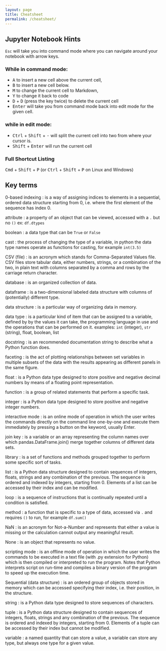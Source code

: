 ```yaml
---
layout: page
title: Cheatsheet
permalink: /cheatsheet/
---
```


## Jupyter Notebook Hints


`Esc` will take you into command mode where you can navigate around your notebook with arrow keys.

### While in command mode:
 - <kbd>A</kbd> to insert a new cell above the current cell,
 - <kbd>B</kbd> to insert a new cell below.
 - <kbd>M</kbd> to change the current cell to Markdown,
 - <kbd>Y</kbd> to change it back to code
 - <kbd>D</kbd> + <kbd>D</kbd> (press the key twice) to delete the current cell
 - <kbd>Enter</kbd> will take you from command mode back into edit mode for the given cell.

### while in edit mode:
 - <kbd>Ctrl</kbd> + <kbd>Shift</kbd> + <kbd>-</kbd> will split the current cell into two from where your cursor is.
 - <kbd>Shift</kbd> + <kbd>Enter</kbd> will run the current cell

### Full Shortcut Listing
<kbd>Cmd</kbd> + <kbd>Shift</kbd> + <kbd>P</kbd> (or <kbd>Ctrl</kbd> + <kbd>Shift</kbd> + <kbd>P</kbd> on Linux and Windows)


## Key terms

0-based indexing
:   is a way of assigning indices to elements in a sequential, ordered data structure
    starting from 0, i.e. where the first element of the sequence has index 0.

attribute
:   a property of an object that can be viewed, accessed with a `.` but no `()` ex: `df.dtypes`

boolean
:   a data type that can be `True` or `False`

cast
:   the process of changing the type of a variable, in python the data type names operate as functions for casting, for example `int(3.5)`

CSV (file)
:   is an acronym which stands for Comma-Separated Values file. CSV files store
    tabular data, either numbers, strings, or a combination of the two, in plain
    text with columns separated by a comma and rows by the carriage return character.

database
:   is an organized collection of data.

dataframe
:   is a two-dimensional labeled data structure with columns of (potentially)
    different type.

data structure
:   is a particular way of organizing data in memory.

data type
:   is a particular kind of item that can be assigned to a variable, defined by
    by the values it can take, the programming language in use and the operations
    that can be performed on it. examples: `int` (integer), `str` (string), float, boolean, list

docstring
:   is an recommended documentation string to describe what a Python function does.

faceting
:   is the act of plotting relationships between set variables in multiple subsets
    of the data with the results appearing as different panels in the same figure.

float
:   is a Python data type designed to store positive and negative decimal numbers
    by means of a floating point representation.

function
:   is a group of related statements that perform a specific task.

integer
:   is a Python data type designed to store positive and negative integer numbers.

interactive mode
:   is an online mode of operation in which the user writes the commands directly
    on the command line one-by-one and execute them immediately by pressing a button
    on the keyword, usually Enter.

join key
:   is a variable or an array representing the column names over which pandas.DataFrame.join()
    merge together columns of different data sets.

library
:   is a set of functions and methods grouped together to perform some specific
    sort of tasks.

list
:   is a Python data structure designed to contain sequences of integers, floats,
    strings and any combination of the previous. The sequence is ordered and indexed
    by integers, starting from 0. Elements of a list can be accessed by their index
    and can be modified.

loop
:   is a sequence of instructions that is continually repeated until a condition
    is satisfied.

method
:   a function that is specific to a type of data, accessed via `.` and requires `()` to run, for example `df.sum()`

NaN
:   is an acronym for Not-a-Number and represents that either a value is missing or
    the calculation cannot output any meaningful result.

None
:   is an object that represents no value.

scripting mode
:   is an offline mode of operation in which the user writes the commands to be
    executed in a text file (with .py extension for Python) which is then compiled
    or interpreted to run the program. Notes that Python interprets script on
    run-time and compiles a binary version of the program to speed up the execution time.

Sequential (data structure)
:   is an ordered group of objects stored in memory which can be accessed specifying
    their index, i.e. their position, in the structure.

string
:   is a Python data type designed to store sequences of characters.

tuple
:   is a Python data structure designed to contain sequences of integers, floats,
    strings and any combination of the previous. The sequence is ordered and indexed
    by integers, starting from 0. Elements of a tuple can be accessed by their index
    but cannot be modified.

variable
:   a named quantity that can store a value, a variable can store any type, but always one type for a given value.  

